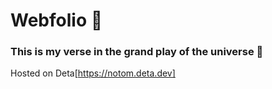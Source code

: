 # Webfolio 📀

### This is my verse in the grand play of the universe 🌠

Hosted on Deta[https://notom.deta.dev]